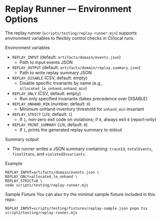 # Replay Runner — Environment Options

The replay runner (`scripts/testing/replay-runner.mjs`) supports environment variables to flexibly control checks in CI/local runs.

Environment variables
- `REPLAY_INPUT` (default: `artifacts/domain/events.json`)
  - Path to input events JSON
- `REPLAY_OUTPUT` (default: `artifacts/domain/replay.summary.json`)
  - Path to write replay summary JSON
- `REPLAY_DISABLE` (CSV, default: empty)
  - Disable specific invariants by name (e.g., `allocated_le_onhand,onhand_min`)
- `REPLAY_ONLY` (CSV, default: empty)
  - Run only specified invariants (takes precedence over DISABLE)
- `REPLAY_ONHAND_MIN` (number, default: `0`)
  - Minimum onHand inventory threshold for `onhand_min` invariant
- `REPLAY_STRICT` (`1`/`0`, default: `1`)
  - If `1`, non‑zero exit code on violations; if `0`, always exit `0` (report‑only)
- `REPLAY_PRINT_SUMMARY` (`1`/`0`, default: `0`)
  - If `1`, prints the generated replay summary to stdout

Summary output
- The runner writes a JSON summary containing: `traceId`, `totalEvents`, `finalState`, and `violatedInvariants`.

Example
```
REPLAY_INPUT=artifacts/domain/events.json \
REPLAY_ONLY=allocated_le_onhand \
REPLAY_STRICT=0 \
node scripts/testing/replay-runner.mjs
```

Sample Fixture
You can also try the minimal sample fixture included in this repo:

```
REPLAY_INPUT=scripts/testing/fixtures/replay-sample.json pnpm tsx scripts/testing/replay-runner.mjs
```
